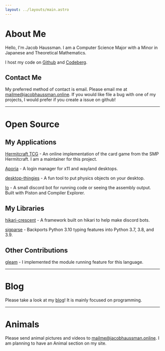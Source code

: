 ```yaml
---
layout: ../layouts/main.astro
---
```


# About Me
Hello, I'm Jacob Haussman. I am a Computer Science Major with a Minor in Japanese and Theoretical Mathematics.

I host my code on [Github](https://github.com/zunda-arrow) and [Codeberg](https://codeberg.org/zunda-arrow).

## Contact Me
My preferred method of contact is email. Please email me at [mailme@jacobhaussman.online](mailto:mailme@jacobhaussman.online).
If you would like file a bug with one of my projects, I would prefer if you create a issue on github!

<hr>

# Open Source

## My Applications
[Hermitcraft TCG](https://github.com/hc-tcg/hc-tcg) - An online implementation of the card game from the SMP Hermitcraft. I am
a maintainer for this project.

[Aporia](https://github.com/zunda-arrow/aporia) - A login manager for x11 and wayland desktops.

[desktop-thingies](https://github.com/zunda-arrow/desktop-thingies) - A fun tool to put physics objects on your desktop.

[Io](https://github.com/zunda-arrow/io) - A small discord bot for running code or seeing the assembly output. Built with Piston and Compiler Explorer.

## My Libraries
[hikari-crescent](https://github.com/hikari-crescent/hikari-crescent) - A framework built on hikari to help make discord bots.

[sigparse](https://github.com/zunda-arrow/sigparse) - Backports Python 3.10 typing features into Python 3.7, 3.8, and 3.9.

## Other Contributions
[gleam](https://gleam.run/) - I implemented the module running feature for this language.

<hr>

# Blog

Please take a look at my [blog](/blog/)! It is mainly focused on programming.

<hr>

# Animals

Please send animal pictures and videos to [mailme@jacobhaussman.online](mailto:mailme@jacobhaussman.online).
I am planning to have an Animal section on my site.

